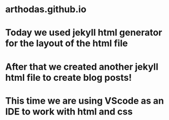 # arthodas.github.io
# Today we used jekyll html generator for the layout of the html file 
# After that we created another jekyll html file to create blog posts!
# This time we are using VScode as an IDE to work with html and css
